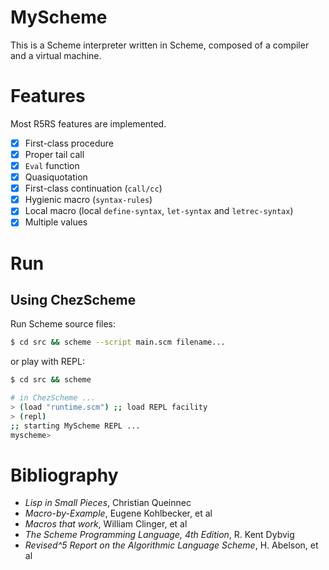 # MyScheme

This is a Scheme interpreter written in Scheme, composed of a compiler and a virtual machine.  

# Features

Most R5RS features are implemented.

- [x] First-class procedure
- [x] Proper tail call
- [x] `Eval` function
- [x] Quasiquotation
- [x] First-class continuation (`call/cc`)
- [x] Hygienic macro (`syntax-rules`)
- [x] Local macro (local `define-syntax`, `let-syntax` and `letrec-syntax`)
- [x] Multiple values

# Run

## Using ChezScheme

Run Scheme source files:

```bash
$ cd src && scheme --script main.scm filename...
```

or play with REPL:  

```bash
$ cd src && scheme

# in ChezScheme ...
> (load "runtime.scm") ;; load REPL facility
> (repl)
;; starting MyScheme REPL ...
myscheme> 
```

# Bibliography

- *Lisp in Small Pieces*, Christian Queinnec
- *Macro-by-Example*, Eugene Kohlbecker, et al
- *Macros that work*, William Clinger, et al
- *The Scheme Programming Language, 4th Edition*, R. Kent Dybvig
- *Revised^5 Report on the Algorithmic Language Scheme*, H. Abelson, et al